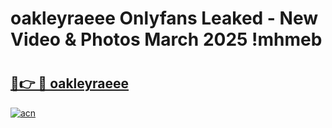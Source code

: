 # oakleyraeee Onlyfans Leaked - New Video & Photos March 2025 !mhmeb

# <h2><a href="https://lvytbo.iuczelnia.edu.pl?title=oakleyraeee&ref=mhmeb">🔗👉 🔴 oakleyraeee</a></h2>

[![acn](https://github.com/user-attachments/assets/0f9c940e-d8b0-45ae-aac7-cd30a18b3e1c)](https://lvytbo.iuczelnia.edu.pl?title=oakleyraeee&ref=mhmeb)

